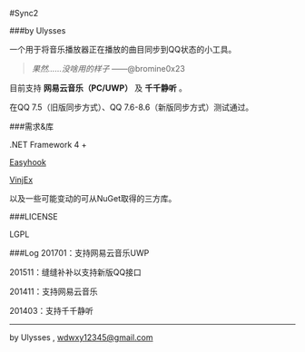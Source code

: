 ﻿#Sync2

###by Ulysses

一个用于将音乐播放器正在播放的曲目同步到QQ状态的小工具。

>*果然……没啥用的样子*   ——@bromine0x23

目前支持 **网易云音乐（PC/UWP）** 及 **千千静听** 。

在QQ 7.5（旧版同步方式）、QQ 7.6-8.6（新版同步方式）测试通过。

###需求&库

.NET Framework 4 +

[Easyhook](https://easyhook.github.io/)

[VinjEx](https://github.com/UlyssesWu/VinjEx)

以及一些可能变动的可从NuGet取得的三方库。

###LICENSE

LGPL

###Log
201701：支持网易云音乐UWP

201511：缝缝补补以支持新版QQ接口

201411：支持网易云音乐

201403：支持千千静听

---

by Ulysses , wdwxy12345@gmail.com





